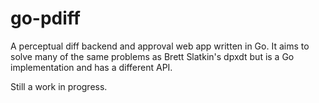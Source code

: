 go-pdiff
========

A perceptual diff backend and approval web app written in Go.  It aims to solve many of the same problems as Brett Slatkin's dpxdt but is a Go implementation and has a different API.

Still a work in progress.
